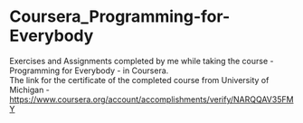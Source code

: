 # Coursera_Programming-for-Everybody
Exercises and Assignments completed by me while taking the course - Programming for Everybody - in Coursera.  
The link for the certificate of the completed course from University of Michigan -   https://www.coursera.org/account/accomplishments/verify/NARQQAV35FMY
